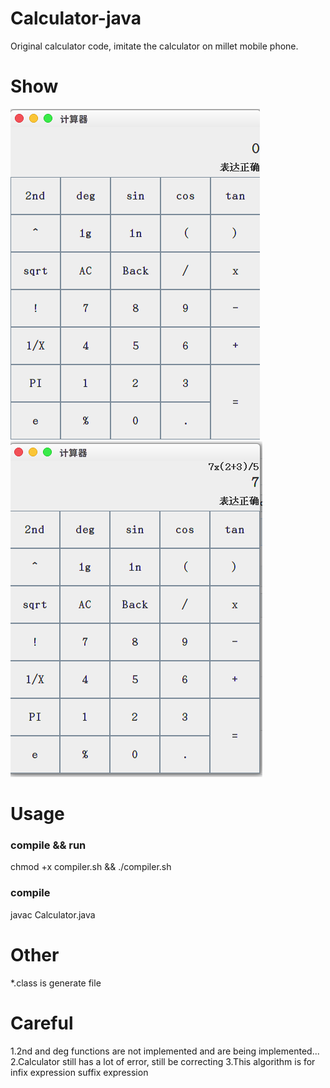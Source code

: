 # Calculator-java
Original calculator code, imitate the calculator on millet mobile phone.
# Show
![screen shot](https://github.com/lijunhon/Calculator-java/blob/master/cal1.png) ![screen shot2](https://github.com/lijunhon/Calculator-java/blob/master/cal2.png)
# Usage
### compile && run
chmod +x compiler.sh && ./compiler.sh

### compile
javac Calculator.java

# Other
*.class is generate file

# Careful
1.2nd and deg functions are not implemented and are being implemented...
2.Calculator still has a lot of error, still be correcting
3.This algorithm is for infix expression suffix expression
